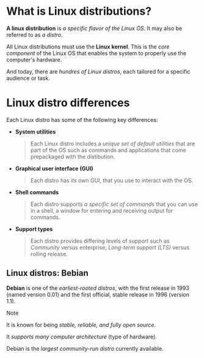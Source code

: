 # What is Linux distributions?
**A linux distribution** is _a specific flavor of the Linux OS_. It may also be referred to as _a distro_.

All Linux distributions must use the **Linux kernel**. This is the _core component_ of the Linux OS that enables the system to properly use the computer's hardware.

And today, there are _hundres of Linux distros_, each tailored for a specific audience or task.

# Linux distro differences
Each Linux distro has some of the following key differences: 
* **System utilities**
  > Each Linux distro includes a _unique set of default utilities_ that are part of the OS such as commands and applications that come prepackaged with the distibution.
* **Graphical user interface (GUI)**
  > Each distro has _its own GUI_, that you use to interact with the OS.
* **Shell commands**
  > Each distro supports _a specific set of commands_ that you can use in a shell, a window for entering and receiving output for commands.
* **Support types**
  > Each distro provides differing levels of support such as _Community_ versus enterprise, _Long-term support (LTS)_ versus rolling release.

## Linux distros: Bebian
**Debian** is one of the _earliest-rooted distros_, with the first release in 1993 (named version 0.01) and the first official, stable release in 1996 (version 1.1).
> [!NOTE]
> It is known for being _stable, reliable, and fully open source_.
> 
> It _supports many computer architecture_ (type of hardware).
> 
> Debian is the _largest community-run distro_ currently available.
